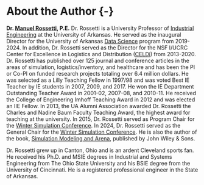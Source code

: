 # About the Author {-}

**Dr. [Manuel Rossetti](https://rossetti.uark.edu/), P.E.** Dr. Rossetti is a University Professor of [Industrial Engineering](https://industrial-engineering.uark.edu/) at the University of Arkansas. He served as the inaugural Director for the University of Arkansas [Data Science](https://datascience.uark.edu/) program from 2019-2024.  In addition, Dr. Rossetti served as the Director for the NSF I/UCRC Center for Excellence in Logistics and Distribution ([CELDi](https://celdi.org/)) from 2013-2020. Dr. Rossetti has published over 125 journal and conference articles in the areas of simulation, logistics/inventory, and healthcare and has been the PI or Co-PI on funded research projects totaling over 6.4 million dollars. He was selected as a Lilly Teaching Fellow in 1997/98 and was voted Best IE Teacher by IE students in 2007, 2009, and 2017. He won the IE Department Outstanding Teacher Award in 2001-02, 2007-08, and 2010-11. He received the College of Engineering Imhoff Teaching Award in 2012 and was elected an IIE Fellow. In 2013, the UA Alumni Association awarded Dr. Rossetti the Charles and Nadine Baum Faculty Teaching Award, the highest award for teaching at the university. In 2015, Dr. Rossetti served as Program Chair for the [Winter Simulation Conference](http://wintersim.org/2015/).  In 2024, Dr. Rossetti served as the General Chair for the [Winter Simulation Conference](https://meetings.informs.org/wordpress/wsc2024/). He is also the author of the book, [Simulation Modeling and Arena](https://www.wiley.com/en-us/Simulation+Modeling+and+Arena%2C+2nd+Edition-p-9781118607916), published by John Wiley & Sons.

Dr. Rossetti grew up in Canton, Ohio and is an ardent Cleveland sports fan. He received his Ph.D. and MSIE degrees in Industrial and Systems Engineering from The Ohio State University and his BSIE degree from the University of Cincinnati.  He is a registered professional engineer in the State of Arkansas.




